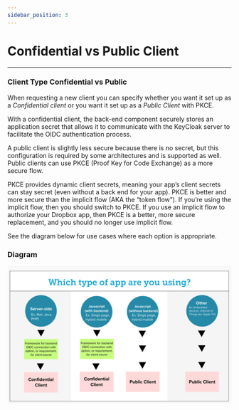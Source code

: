 ```yaml
---
sidebar_position: 3
---
```


# Confidential vs Public Client

---

### Client Type Confidential vs Public 

When requesting a new client you can specify whether you want it set up as a _Confidential client_ or you want it set up as a _Public Client_ with PKCE.

With a confidential client, the back-end component securely stores an application secret that allows it to communicate with the KeyCloak server to facilitate the OIDC authentication process.

A public client is slightly less secure because there is no secret, but this configuration is required by some architectures and is supported as well. Public clients can use PKCE (Proof Key for Code Exchange) as a more secure flow.

PKCE provides dynamic client secrets, meaning your app’s client secrets can stay secret (even without a back end for your app). PKCE is better and more secure than the implicit flow (AKA the “token flow”). If you’re using the implicit flow, then you should switch to PKCE. If you use an implicit flow to authorize your Dropbox app, then PKCE is a better, more secure replacement, and you should no longer use implicit flow.

See the diagram below for use cases where each option is appropriate.
### Diagram
![Private vs Confidential](public_conf_aug2023.png)

